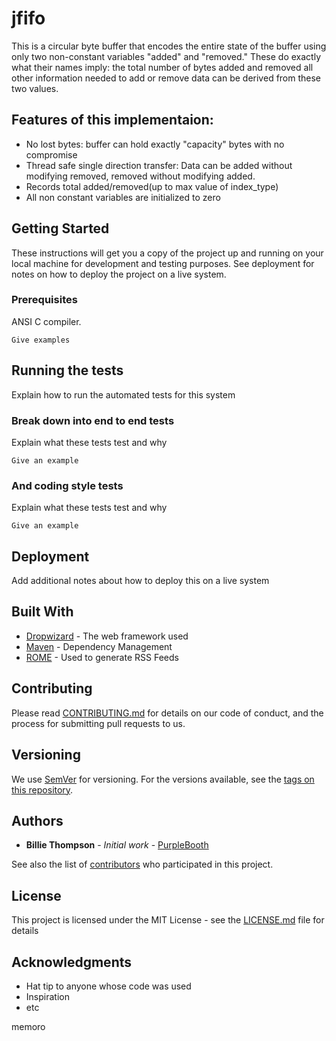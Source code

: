 # jfifo

This is a circular byte buffer that encodes the entire state of the buffer using only two non-constant variables "added" and "removed."
These do exactly what their names imply: the total number of bytes added and removed all other information needed to add or remove data can be derived from these two values. 

## Features of this implementaion:
  * No lost bytes: buffer can hold exactly "capacity" bytes with no compromise
  * Thread safe single direction transfer: Data can be added without modifying removed, removed without modifying added.
  * Records total added/removed(up to max value of index_type)
  * All non constant variables are initialized to zero
  
## Getting Started

These instructions will get you a copy of the project up and running on your local machine for development and testing purposes. See deployment for notes on how to deploy the project on a live system.

### Prerequisites
ANSI C compiler. 


```
Give examples
```


## Running the tests

Explain how to run the automated tests for this system

### Break down into end to end tests

Explain what these tests test and why

```
Give an example
```

### And coding style tests

Explain what these tests test and why

```
Give an example
```

## Deployment

Add additional notes about how to deploy this on a live system

## Built With

* [Dropwizard](http://www.dropwizard.io/1.0.2/docs/) - The web framework used
* [Maven](https://maven.apache.org/) - Dependency Management
* [ROME](https://rometools.github.io/rome/) - Used to generate RSS Feeds

## Contributing

Please read [CONTRIBUTING.md](https://gist.github.com/PurpleBooth/b24679402957c63ec426) for details on our code of conduct, and the process for submitting pull requests to us.

## Versioning

We use [SemVer](http://semver.org/) for versioning. For the versions available, see the [tags on this repository](https://github.com/your/project/tags). 

## Authors

* **Billie Thompson** - *Initial work* - [PurpleBooth](https://github.com/PurpleBooth)

See also the list of [contributors](https://github.com/your/project/contributors) who participated in this project.

## License

This project is licensed under the MIT License - see the [LICENSE.md](LICENSE.md) file for details

## Acknowledgments

* Hat tip to anyone whose code was used
* Inspiration
* etc

memoro

